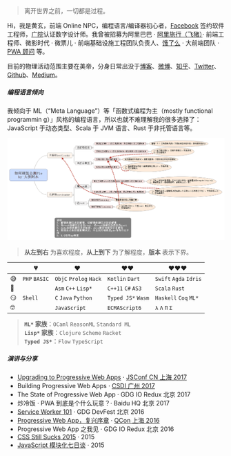 > 离开世界之前，一切都是过程。

Hi，我是黄玄，前端 Online NPC，编程语言/编译器初心者，[Facebook](https://www.facebook.com/) 签约软件工程师，[广院](https://baike.baidu.com/item/%E4%B8%AD%E5%9B%BD%E4%BC%A0%E5%AA%92%E5%A4%A7%E5%AD%A6)认证数字设计师。我曾被招募为阿里巴巴 · [阿里旅行（飞猪）](http://alitrip.com)· 前端工程师、微影时代 · 微票儿 · 前端基础设施工程团队负责人、[饿了么](https://ele.me/) · 大前端团队 · [PWA 顾问](https://medium.com/elemefe/upgrading-ele-me-to-progressive-web-app-2a446832e509) 等。

目前的物理活动范围主要在美帝，分身日常出没于[博客](https://huangxuan.me)、[微博](https://weibo.com/huxpro)、[知乎](https://www.zhihu.com/people/huxpro/pins/posts)、[Twitter](https://twitter.com/Huxpro/)、[Github](https://github.com/huxpro)、[Medium](https://medium.com/@Huxpro)。


##### 编程语言倾向

我倾向于 ML（“Meta Language”）等「函数式编程为主（mostly functional programmin
g）」风格的编程语言，所以也就不难理解我的很多选择了：JavaScript 于动态类型、Scala 于 JVM 语言、Rust 于非托管语言等。

![](res/2020-03-26-10-21-11.png)

> __从左到右__ 为喜欢程度，__从上到下__ 为了解程度，__版本__ 表示下界。

|     | 💔️           | ❤️ ️                   | ❤️❤️ ️             | ❤️❤️❤️ ️               |
| --- | ------------- | ---------------------- | ------------------ | ---------------------- |
| 😅  | `PHP` `BASIC` | `ObjC` `Prolog` `Hack` | `Kotlin` `Dart`    | `Swift` `Agda` `Idris` |
| 🧐  |               | `Asm` `C++`  `Lisp*`   | `C++11` `C#` `AS3` | `Scala` `Rust`         |
| 😏  | `Shell`       | `C` `Java` `Python`    | `Typed JS*` `Wasm` | `Haskell` `Coq` `ML*`  |
| 🤓  |               | `JavaScript`           | `ECMAScript6`      | `λ` `Λ` `Π` `Σ`        |

> __`ML*` 家族__：`OCaml` `ReasonML` `Standard ML`  
> __`Lisp*` 家族__：`Clojure` `Scheme` `Racket`  
> __`Typed JS*`__：`Flow` `TypeScript`


##### 演讲与分享

- [Upgrading to Progressive Web Apps][9] · [JSConf CN 上海 2017](http://2017.jsconf.cn/)
- Building Progressive Web Apps · [CSDI 广州 2017](http://www.csdisummit.com/)
- The State of Progressive Web App · GDG IO Redux 北京 2017
- 炒冷饭 · PWA 到底是个什么玩意？· Baidu HQ 北京 2017
- [Service Worker 101][5] · GDG DevFest 北京 2016
- [Progressive Web App，复兴序章][4] · [QCon 上海 2016](http://2016.qconshanghai.com/presentation/3111)
- Progressive Web App 之我见 · GDG IO Redux 北京 2016
- [CSS Still Sucks 2015][2] · 2015
- [JavaScript 模块化七日谈][1] · 2015

[1]: //huangxuan.me/2015/07/09/js-module-7day/
[2]: //huangxuan.me/2015/12/28/css-sucks-2015/
[3]: //huangxuan.me/2016/06/05/pwa-in-my-pov/
[4]: //huangxuan.me/2016/10/20/pwa-qcon2016/
[5]: //huangxuan.me/2016/11/20/sw-101-gdgdf/
[6]: https://yanshuo.io/assets/player/?deck=58ac8598b123db0067292f92 "PWA Rehashing"
[7]: https://yanshuo.io/assets/player/?deck=593ad6fbfe88c2006a0a0d6d "The State of PWA"
[8]: https://yanshuo.io/assets/player/?deck=594d673d570c357d0698a950 "Building PWA"
[9]: //huangxuan.me/jsconfcn2017/
